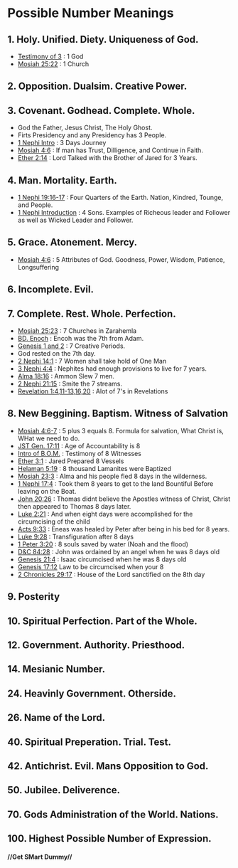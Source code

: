 # Possible Number Meanings
## 1. Holy. Unified. Diety. Uniqueness of God.
  * [Testimony of 3](https://www.lds.org/scriptures/bofm/three?lang=eng) : 1 God
  * [Mosiah 25:22](https://www.lds.org/scriptures/bofm/mosiah/25?lang=eng) : 1 Church
## 2. Opposition. Dualsim. Creative Power.
## 3. Covenant. Godhead. Complete. Whole.
  * God the Father, Jesus Christ, The Holy Ghost.
  * Firts Presidency and any Presidency has 3 People.
  * [1 Nephi Intro](https://www.lds.org/scriptures/bofm/1-ne/1?lang=eng) : 3 Days Journey
  * [Mosiah 4:6](https://www.lds.org/scriptures/bofm/mosiah/4?lang=eng) : If man has Trust, Dilligence, and Continue in Faith.
  * [Ether 2:14](https://www.lds.org/scriptures/bofm/ether/2?lang=eng) : Lord Talked with the Brother of Jared for 3 Years.
## 4. Man. Mortality. Earth.
  * [1 Nephi 19:16-17](https://www.lds.org/scriptures/bofm/1-ne/19?lang=eng) : Four Quarters of the Earth. Nation, Kindred, Tounge, and People.
  * [1 Nephi Introduction](https://www.lds.org/scriptures/bofm/1-ne/1?lang=eng) : 4 Sons. Examples of Richeous leader and Follower as well as Wicked Leader and Follower.
## 5. Grace. Atonement. Mercy.
  * [Mosiah 4:6](https://www.lds.org/scriptures/bofm/mosiah/4?lang=eng) : 5 Attributes of God. Goodness, Power, Wisdom, Patience, Longsuffering 
## 6. Incomplete. Evil.
## 7. Complete. Rest. Whole. Perfection.
  * [Mosiah 25:23](https://www.lds.org/scriptures/bofm/mosiah/25.23?lang=eng#p22) : 7 Churches in Zarahemla
  * [BD. Enoch](https://www.lds.org/scriptures/bd/enoch.html?lang=eng&letter=E) : Encoh was the 7th from Adam.
  * [Genesis 1 and 2](https://www.lds.org/scriptures/ot/gen/1?lang=eng) : 7 Creative Periods.
  * God rested on the 7th day.
  * [2 Nephi 14:1](https://www.lds.org/scriptures/bofm/2-ne/14.1?lang=eng#p1) : 7 Women shall take hold of One Man
  * [3 Nephi 4:4](https://www.lds.org/scriptures/bofm/3-ne/4.4?lang=eng#p3) : Nephites had enough provisions to live for 7 years.
  * [Alma 18:16](https://www.lds.org/scriptures/bofm/alma/18.16?lang=eng#p15) : Ammon Slew 7 men.
  * [2 Nephi 21:15](https://www.lds.org/scriptures/bofm/2-ne/21.15?lang=eng#p14) : Smite the 7 streams.
  * [Revelation 1:4,11-13,16,20](https://www.lds.org/scriptures/nt/rev/1.4,11-13,16,20?lang=eng#p4) : Alot of 7's in Revelations
## 8. New Beggining. Baptism. Witness of Salvation
  * [Mosiah 4:6-7](https://www.lds.org/scriptures/bofm/mosiah/4?lang=eng) : 5 plus 3 equals 8. Formula for salvation, What Christ is, WHat we need to do. 
  * [JST Gen. 17:11](https://www.lds.org/scriptures/jst/jst-gen/17.html?lang=eng) : Age of Accountability is 8
  * [Intro of B.O.M.](https://www.lds.org/scriptures/bofm/eight?lang=eng) : Testimony of 8 Witnesses
  * [Ether 3:1](https://www.lds.org/scriptures/bofm/ether/3.1?lang=eng#p1) : Jared Prepared 8 Vessels
  * [Helaman 5:19](https://www.lds.org/scriptures/bofm/hel/5.19?lang=eng#p18) : 8 thousand Lamanites were Baptized
  * [Mosiah 23:3](https://www.lds.org/scriptures/bofm/mosiah/23.3?lang=eng#p2) : Alma and his people fled 8 days in the wilderness.
  * [1 Nephi 17:4](https://www.lds.org/scriptures/bofm/1-ne/17.4?lang=eng#p3) : Took them 8 years to get to the land Bountiful Before leaving on the Boat.
  * [John 20:26](https://www.lds.org/scriptures/nt/john/20.26?lang=eng#p25) : Thomas didnt believe the Apostles witness of Christ, Christ then appeared to Thomas 8 days later.
  * [Luke 2:21](https://www.lds.org/scriptures/nt/luke/2.21?lang=eng#p20) : And when eight days were accomplished for the circumcising of the child
  * [Acts 9:33](https://www.lds.org/scriptures/nt/acts/9.33?lang=eng#p32) : Eneas was healed by Peter after being in his bed for 8 years.
  * [Luke 9:28](https://www.lds.org/scriptures/nt/luke/9.28?lang=eng#p27) : Transfiguration after 8 days
  * [1 Peter 3:20](https://www.lds.org/scriptures/nt/1-pet/3.20?lang=eng#p19) : 8 souls saved by water (Noah and the flood)
  * [D&C 84:28](https://www.lds.org/scriptures/dc-testament/dc/84.28?lang=eng#p27) : John was ordained by an angel when he was 8 days old
  * [Genesis 21:4](https://www.lds.org/scriptures/ot/gen/21.4?lang=eng#p3) : Isaac circumcised when he was 8 days old
  * [Genesis 17:12](https://www.lds.org/scriptures/ot/gen/17.12?lang=eng#p11) Law to be circumcised when your 8
  * [2 Chronicles 29:17](https://www.lds.org/scriptures/ot/2-chr/29.17?lang=eng#p16) : House of the Lord sanctified on the 8th day
## 9. Posterity
## 10. Spiritual Perfection. Part of the Whole.
## 12. Government. Authority. Priesthood. 
## 14. Mesianic Number.
## 24. Heavinly Government. Otherside.
## 26. Name of the Lord.
## 40. Spiritual Preperation. Trial. Test.
## 42. Antichrist. Evil. Mans Opposition to God.
## 50. Jubilee. Deliverence.
## 70. Gods Administration of the World. Nations.
## 100. Highest Possible Number of Expression.
#### //Get SMart Dummy//
